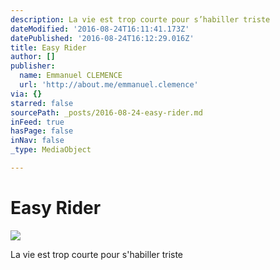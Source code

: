 ```yaml
---
description: La vie est trop courte pour s’habiller triste
dateModified: '2016-08-24T16:11:41.173Z'
datePublished: '2016-08-24T16:12:29.016Z'
title: Easy Rider
author: []
publisher:
  name: Emmanuel CLEMENCE
  url: 'http://about.me/emmanuel.clemence'
via: {}
starred: false
sourcePath: _posts/2016-08-24-easy-rider.md
inFeed: true
hasPage: false
inNav: false
_type: MediaObject

---
```

# Easy Rider
![](https://imgflo.herokuapp.com/graph/vahj1ThiexotieMo/250161cdb68274846d7047c9c8d30f60/croprotate.jpg?cropheight=2591&cropwidth=3872&degrees=0&input=https%3A%2F%2Fthe-grid-user-content.s3-us-west-2.amazonaws.com%2F25efa3b6-d945-4ae7-8826-9c8ce9272887.jpg&x=0&y=0)

La vie est trop courte pour s'habiller triste